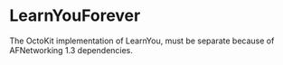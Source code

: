 # LearnYouForever
The OctoKit implementation of LearnYou, must be separate because of AFNetworking 1.3 dependencies.
